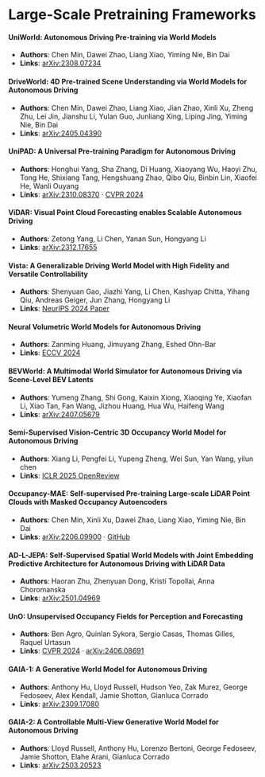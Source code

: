 # Large-Scale Pretraining Frameworks


#### UniWorld: Autonomous Driving Pre-training via World Models
* **Authors**: Chen Min, Dawei Zhao, Liang Xiao, Yiming Nie, Bin Dai
* **Links**: [arXiv:2308.07234](https://arxiv.org/abs/2308.07234)

#### DriveWorld: 4D Pre-trained Scene Understanding via World Models for Autonomous Driving
* **Authors**: Chen Min, Dawei Zhao, Liang Xiao, Jian Zhao, Xinli Xu, Zheng Zhu, Lei Jin, Jianshu Li, Yulan Guo, Junliang Xing, Liping Jing, Yiming Nie, Bin Dai
* **Links**: [arXiv:2405.04390](https://arxiv.org/abs/2405.04390)

#### UniPAD: A Universal Pre-training Paradigm for Autonomous Driving
* **Authors**: Honghui Yang, Sha Zhang, Di Huang, Xiaoyang Wu, Haoyi Zhu, Tong He, Shixiang Tang, Hengshuang Zhao, Qibo Qiu, Binbin Lin, Xiaofei He, Wanli Ouyang
* **Links**: [arXiv:2310.08370](https://arxiv.org/abs/2310.08370) · [CVPR 2024](https://openaccess.thecvf.com/content/CVPR2024/papers/Yang_UniPAD_A_Universal_Pre-training_Paradigm_for_Autonomous_Driving_CVPR_2024_paper.pdf)

#### ViDAR: Visual Point Cloud Forecasting enables Scalable Autonomous Driving
* **Authors**: Zetong Yang, Li Chen, Yanan Sun, Hongyang Li
* **Links**: [arXiv:2312.17655](https://arxiv.org/abs/2312.17655)

#### Vista: A Generalizable Driving World Model with High Fidelity and Versatile Controllability

* **Authors**: Shenyuan Gao, Jiazhi Yang, Li Chen, Kashyap Chitta, Yihang Qiu, Andreas Geiger, Jun Zhang, Hongyang Li
* **Links**: [NeurIPS 2024 Paper](https://proceedings.neurips.cc/paper/2024/hash/a6a066fb44f2fe0d36cf740c873b8890-Abstract-Conference.html) 

#### Neural Volumetric World Models for Autonomous Driving
* **Authors**: Zanming Huang, Jimuyang Zhang, Eshed Ohn-Bar
* **Links**: [ECCV 2024](https://www.ecva.net/papers/eccv_2024/papers_ECCV/papers/02571.pdf)

#### BEVWorld: A Multimodal World Simulator for Autonomous Driving via Scene-Level BEV Latents
* **Authors**: Yumeng Zhang, Shi Gong, Kaixin Xiong, Xiaoqing Ye, Xiaofan Li, Xiao Tan, Fan Wang, Jizhou Huang, Hua Wu, Haifeng Wang
* **Links**: [arXiv:2407.05679](https://arxiv.org/abs/2407.05679)

#### Semi-Supervised Vision-Centric 3D Occupancy World Model for Autonomous Driving
* **Authors**: Xiang Li, Pengfei Li, Yupeng Zheng, Wei Sun, Yan Wang, yilun chen
* **Links**: [ICLR 2025 OpenReview](https://openreview.net/forum?id=rCX9l4OTCT)

#### Occupancy-MAE: Self-supervised Pre-training Large-scale LiDAR Point Clouds with Masked Occupancy Autoencoders
* **Authors**: Chen Min, Xinli Xu, Dawei Zhao, Liang Xiao, Yiming Nie, Bin Dai
* **Links**: [arXiv:2206.09900](https://arxiv.org/abs/2206.09900) · [GitHub](https://github.com/chaytonmin/Occupancy-MAE)

#### AD-L-JEPA: Self-Supervised Spatial World Models with Joint Embedding Predictive Architecture for Autonomous Driving with LiDAR Data
* **Authors**: Haoran Zhu, Zhenyuan Dong, Kristi Topollai, Anna Choromanska
* **Links**: [arXiv:2501.04969](https://arxiv.org/abs/2501.04969)

#### UnO: Unsupervised Occupancy Fields for Perception and Forecasting
* **Authors**: Ben Agro, Quinlan Sykora, Sergio Casas, Thomas Gilles, Raquel Urtasun
* **Links**: [CVPR 2024](https://openaccess.thecvf.com/content/CVPR2024/html/Agro_UnO_Unsupervised_Occupancy_Fields_for_Perception_and_Forecasting_CVPR_2024_paper.html) · [arXiv:2406.08691](https://arxiv.org/abs/2406.08691)

#### GAIA-1: A Generative World Model for Autonomous Driving
* **Authors**: Anthony Hu, Lloyd Russell, Hudson Yeo, Zak Murez, George Fedoseev, Alex Kendall, Jamie Shotton, Gianluca Corrado
* **Links**: [arXiv:2309.17080](https://arxiv.org/abs/2309.17080)

#### GAIA-2: A Controllable Multi-View Generative World Model for Autonomous Driving
* **Authors**: Lloyd Russell, Anthony Hu, Lorenzo Bertoni, George Fedoseev, Jamie Shotton, Elahe Arani, Gianluca Corrado
* **Links**: [arXiv:2503.20523](https://arxiv.org/abs/2503.20523)
